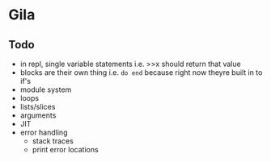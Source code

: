 # Gila


## Todo
- in repl, single variable statements i.e. >>x should return that value
- blocks are their own thing i.e. `do end` because right now theyre built in to if's
- module system
- loops
- lists/slices
- arguments
- JIT
- error handling
    - stack traces
    - print error locations